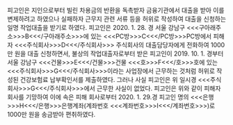 피고인은 지인으로부터 빌린 차용금의 반환을 독촉받자 금융기관에서 대출을 받아 이를 변제하려고 하였으나 실패하자 근무지 관련 서류 등을 허위로 작성하여 대출을 신청하는 일명 작업대출을 받기로 하였다.
피고인은 2020. 1. 28. 경 서울 강남구 <<<구아래주소>>>B<<</구아래주소>>>에 있는 <<<PC방>>>C<<</PC방>>>PC방에서 피해자 <<<주식회사>>>D<<</주식회사>>> 주식회사의 대출담당자에게 전화하여 1000만 원을 대출 신청하면서, 불상의 작업대출자로부터 받은 피고인이 2019. 10. 1. 경부터 서울 강남구 <<<건물>>>E<<</건물>>>건물 <<<호>>>F<<</호>>>호에 있는 <<<주식회사>>>G<<</주식회사>>>이라는 사업장에서 근무하는 것처럼 허위로 작성된 건강보험료 납부확인서를 제출하였다.
그러나 사실 피고인은 위 일시경 <<<주식회사>>>G<<</주식회사>>>에서 근무한 사실이 없었다.
피고인은 위와 같이 피해자 회사를 기망하여 이에 속은 피해 회사로부터 2020. 1. 29.경 피고인 명의 <<<은행>>>H<<</은행>>>은행계좌(계좌번호 <<<계좌번호>>>I<<</계좌번호>>>)로 1000만 원을 송금받아 편취하였다.
